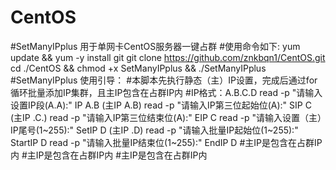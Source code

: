 # CentOS
#SetManyIPplus 用于单网卡CentOS服务器一键占群
#使用命令如下:
yum update && yum -y install git
git clone https://github.com/znkbqn1/CentOS.git
cd ./CentOS &&  chmod +x SetManyIPplus && ./SetManyIPplus
#SetManyIPplus 使用引导：
#本脚本先执行静态（主）IP设置，完成后通过for循环批量添加IP集群，且主IP包含在占群IP内
#IP格式：A.B.C.D
read -p "请输入设置IP段(A.A):" IP                  A.B         (主IP A.B)
read -p "请输入IP第三位起始位(A):" SIP               C          (主IP .C.)
read -p "请输入IP第三位结束位(A):" EIP               C
read -p "请输入设置（主）IP尾号(1~255):" SetIP       D           (主IP .D)
read -p "请输入批量IP起始位(1~255):" StartIP        D
read -p "请输入批量IP结束位(1~255):" EndIP          D
#主IP是包含在占群IP内
#主IP是包含在占群IP内
#主IP是包含在占群IP内
